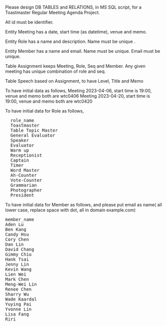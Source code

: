 Please design DB TABLES and RELATIONS, in MS SQL script, for a Toastmaster Regular Meeting Agenda Project.

All id must be identifier.

Entity Meeting has a date, start time (as datetime), venue and memo. 

Entity Role has a name and description. Name must be unique .

Entity Member has a name and email. Name must be unique. Email must be unique. 

Table Assignment keeps Meeting, Role, Seq and Member. Any given meeting has unique combination of role and seq.

Table Speech based on Assignment, to have Level, Title and Memo

To have initial data as follows, Meeting 2023-04-06, start time is 19:00, venue and memo both are wtc0406 Meeting 2023-04-20, start time is 19:00, venue and memo both are wtc0420

To have initial data for Role as follows,
<pre>
  role_name
  Toastmaster
  Table Topic Master
  General Evaluator
  Speaker
  Evaluator
  Warm up
  Receptionist
  Captain
  Timer
  Word Master
  Ah-Counter
  Vote-Counter
  Grammarian
  Photographer
  President
</pre>



To have initial data for Member as follows, and please put email as name( all lower case, replace space with dot, all in domain example.com) 
<pre>
member_name
Aden Lu
Ben Kang
Candy Hsu
Cory Chen
Dan Lin
David Chang
Gimmy Chiu
Hank Tsai
Jenny Lin
Kevin Wang
Lien Wei
Mark Chen
Meng-Wei Lin
Renee Chen
Sharry Wu
Wade Kaardal
Yuying Pai
Yvonne Lin
Lisa Fang
Riri
</pre>
